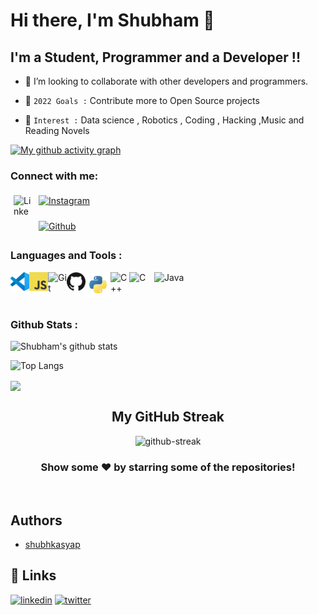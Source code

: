 #  **Hi there, I'm Shubham** 👋

##  I'm a Student, Programmer and a Developer !!

- 👯 I’m looking to collaborate with other developers and programmers.

- 🥅 `2022 Goals :` Contribute more to Open Source projects

- 🌱 `Interest :` Data science , Robotics , Coding , Hacking ,Music and Reading Novels

[![My github activity graph](https://activity-graph.herokuapp.com/graph?username=shubhkasyap&theme=react-dark)](https://github.com/ashutosh00710/github-readme-activity-graph)


###  Connect with me:



  

[<img align="left" alt="LinkedIn" width="30px" height ="35px" src="https://pngimg.com/uploads/linkedIn/linkedIn_PNG22.png" style=" margin: 5px 5px" />][linkedin]

[<img alt="Instagram" width="35px" height ="35px" src="https://cdn.jsdelivr.net/npm/simple-icons@v3/icons/instagram.svg" style=" margin: 5px 5px"/>][instagram]

[<img alt="Github" width="35px" height ="35px" src="https://image.flaticon.com/icons/png/512/25/25231.png" style=" margin: 5px 5px"/>][github]

  
  

###  Languages and Tools :

  

<img align="left"  alt="Visual Studio Code"  width="30px"  src="https://raw.githubusercontent.com/github/explore/80688e429a7d4ef2fca1e82350fe8e3517d3494d/topics/visual-studio-code/visual-studio-code.png" />

  

<img align="left"  alt="JavaScript"  width="30px"  src="https://raw.githubusercontent.com/github/explore/80688e429a7d4ef2fca1e82350fe8e3517d3494d/topics/javascript/javascript.png"/>



<img align="left"  alt="Git"  width="30px"  src="https://git-scm.com/images/logos/downloads/Git-Icon-Black.png"/>

  

<img align="left"  alt="GitHub"  width="30px"  src="https://raw.githubusercontent.com/github/explore/78df643247d429f6cc873026c0622819ad797942/topics/github/github.png"/>

  

<img align="left"  alt="Python"  width="40px"  src="https://raw.githubusercontent.com/github/explore/78df643247d429f6cc873026c0622819ad797942/topics/python/python.png"/>

  

<img align="left"  alt="C++"  width="30px"  src="https://cdn.freebiesupply.com/logos/large/2x/c-logo-png-transparent.png" />

  

<img align="left"  alt="C"  width="40px"  src="https://static.wixstatic.com/media/0cfd43_1831013bcc8540fcba4f087dfa07653c~mv2.png/v1/fill/w_350,h_350,al_c,lg_1,q_85/c.webp" />

  

<img align="left"  alt="Java"  width="70px"  height  =  "30px"  src="https://logos-download.com/wp-content/uploads/2016/10/Java_logo_icon.png"/>

  

<br />

<br />

<br />

  

###  Github Stats :

![Shubham's github stats](https://github-readme-stats.vercel.app/api?username=shubhkasyap&show_icons=true&theme=dracula)

![Top Langs](https://github-readme-stats.vercel.app/api/top-langs/?username=shubhkasyap&theme=flag-india&layout=compact)

<a>

<img align="center"  src="https://visitor-badge.glitch.me/badge?page_id=shubhkasyap.shubhkasyap" />

</a>

  

<div align="center">
  
## My GitHub Streak
![github-streak](https://github-readme-streak-stats.herokuapp.com/?user=shubhkasyap&theme=newyork)

  

###  Show some ❤️ by starring some of the repositories!

  

</div>

  
  

<br />

  

[instagram]:  https://www.instagram.com/shubhkasyap/

[linkedin]:  https://www.linkedin.com/in/shubham-kumar-132940182/

[github]:    https://github.com/shubhkasyap

## Authors

- [shubhkasyap](https://github.com/shubhkasyap)

  
## 🔗 Links
[![linkedin](https://img.shields.io/badge/linkedin-0A66C2?style=for-the-badge&logo=linkedin&logoColor=white)](https://www.linkedin.com/in/shubham-kumar-132940182/)
[![twitter](https://img.shields.io/twitter/follow/Shubhamkasyyap?style=social)](https://twitter.com/Shubhamkasyyap)

  

